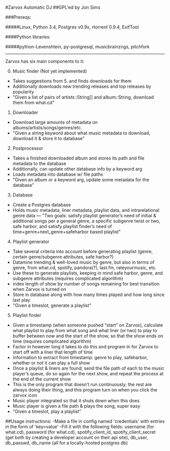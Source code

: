 #Zarvox Automatic DJ
##GPL'ed by Jon Sims

###Prereqs:

#####Linux, Python 3.4, Postgres v0.9x, rtorrent 0.9.4, ExifTool

####Python libraries: 

#####python-Levenshtein, py-postgresql, musicbrainzngs, pitchfork

***


Zarvox has six main components to it:

0. Music finder (Not yet implemented)
 - Takes suggestions from 5. and finds downloads for them
 - Additionally downloads new trending releases and top releases by popularity
 - "Given a list of pairs of artists::String[] and album::String, download them from what.cd"


1. Downloader
 - Download large amounts of metadata on albums/artists/songs/genres/etc.
 - "Given a string keyword about what music metadata to download, download it & store it to database"


2. Postprocessor
 - Takes a finished downloaded album and stores its path and file metadata to the database
 -  Additionally, can update other database info by a keyword arg
 - Loads metadata into database w/ file paths
 - "Given an album or a keyword arg, update some metadata for the database"


3. Database
 - Create a Postgres database
 - Holds music metadata, liner metadata, playlist data, and intrarelational genre data
 — "Two goals: satisfy playlist generator’s need of initial & additional songs per a general genre, a specific subgenre twist or two, safe harbor, and satisfy playlist finder’s need of time+genre+next_genre+safeharbor based playlist"


4. Playlist generator
 - Take several criteria into account before generating playlist (genre, certain genre/subgenre attributes, safe harbor?)
 - Datamine trending & well-loved music by genre, but also in terms of genre, from what.cd, spotify, pandora(?), last.fm, rateyourmusic, etc.
 - Use these to generate playlists, keeping in mind safe harbor, genre, and subgenre attributes (requires complicated algorithm)
 - index length of show by number of songs remaining for best transition when Zarvox is turned on
 - Store in database along with how many times played and how long since last play
 - "Given a timeslot, generate a playlist"


5. Playlist finder
 - Given a timestamp (when someone pushed “start” on Zarvox), calculate what playlist to play from what song and what liner (or two) to play to buffer between now and the start of the show, so that the show ends on time (requires complicated algorithm)
 - Factor in however long it takes to do this and program in for Zarvox to start off with a liner that length of time
 - Information to extract from timestamp: genre to play, safeharbor, whether or not it can play a full show
 - Once a playlist & liners are found, send the file path of each to the music player’s queue, do so again for the next show, and repeat the process at the end of the current show
 - This is the only program that doesn’t run continuously; the rest are always doing their thing, and this program turn on when you click the zarvox icon
 - Music player integrated so that it shuts down when this does
 - Music player is given a file path & plays the song, super easy
 - "Given a timeslot, play a playlist"


##Usage instructions:
-Make a file in config named 'credentials' with entries in the form of 'key=value'
-Fill it with the following fields: username (for what.cd), password (for what.cd), spotify_client_id, spotify_client_secret (get both by creating a developer account on their api site), db_user, db_passwd, db_name (all for a locally-hosted postgres db)
